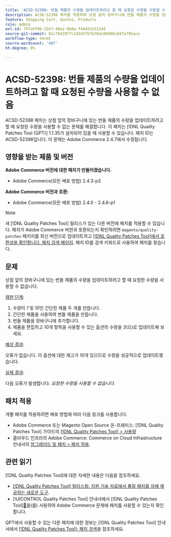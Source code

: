 ```yaml
---
title: 'ACSD-52398: 번들 제품의 수량을 업데이트하려고 할 때 요청된 수량을 사용할 수 없음'
description: ACSD-52398 패치를 적용하여 상점 앞의 장바구니에 번들 제품의 수량을 업데이트하려고 할 때 요청된 수량을 사용할 수 없는 Adobe Commerce 문제를 해결합니다.
feature: Shopping Cart, Quotes, Products
role: Admin
exl-id: 75fa5f96-22e7-40a2-8b8a-f44452e5124d
source-git-commit: 81c78439f7c243437b7b76dc80560c847af95ace
workflow-type: tm+mt
source-wordcount: '407'
ht-degree: 0%

---
```


# ACSD-52398: 번들 제품의 수량을 업데이트하려고 할 때 요청된 수량을 사용할 수 없음

ACSD-52398 패치는 상점 앞의 장바구니에 있는 번들 제품의 수량을 업데이트하려고 할 때 요청된 수량을 사용할 수 없는 문제를 해결합니다. 이 패치는 [!DNL Quality Patches Tool (QPT)] 1.1.35가 설치되어 있을 때 사용할 수 있습니다. 패치 ID는 ACSD-52398입니다. 이 문제는 Adobe Commerce 2.4.7에서 수정됩니다.

## 영향을 받는 제품 및 버전

**Adobe Commerce 버전에 대한 패치가 만들어졌습니다.**

* Adobe Commerce(모든 배포 방법) 2.4.3-p3

**Adobe Commerce 버전과 호환:**

* Adobe Commerce(모든 배포 방법) 2.4.0 - 2.4.6-p1

>[!NOTE]
>
>새 [!DNL Quality Patches Tool] 릴리스가 있는 다른 버전에 패치를 적용할 수 있습니다. 패치가 Adobe Commerce 버전과 호환되는지 확인하려면 `magento/quality-patches` 패키지를 최신 버전으로 업데이트하고 [[!DNL Quality Patches Tool]에서 호환성을 확인합니다. 패치 검색 페이지](https://experienceleague.adobe.com/tools/commerce-quality-patches/index.html?lang=ko). 패치 ID를 검색 키워드로 사용하여 패치를 찾습니다.

## 문제

상점 앞의 장바구니에 있는 번들 제품의 수량을 업데이트하려고 할 때 요청한 수량을 사용할 수 없습니다.

<u>재현 단계</u>:

1. 수량이 *1* 및 *10*&#x200B;인 간단한 제품 두 개를 만듭니다.
1. 간단한 제품을 사용하여 번들 제품을 만듭니다.
1. 번들 제품을 장바구니에 추가합니다.
1. 제품을 편집하고 *10*&#x200B;개 항목을 사용할 수 있는 옵션의 수량을 *3*(으)로 업데이트해 보세요.

<u>예상 결과</u>:

오류가 없습니다. 이 옵션에 대한 재고가 *10*&#x200B;개 있으므로 수량을 성공적으로 업데이트했습니다.

<u>실제 결과</u>:

다음 오류가 발생합니다. *요청한 수량을 사용할 수 없습니다*.

## 패치 적용

개별 패치를 적용하려면 배포 방법에 따라 다음 링크를 사용합니다.

* Adobe Commerce 또는 Magento Open Source 온-프레미스: [!DNL Quality Patches Tool] 가이드의 [[!DNL Quality Patches Tool] > 사용량](/help/tools/quality-patches-tool/usage.md)
* 클라우드 인프라의 Adobe Commerce: Commerce on Cloud Infrastructure 안내서의 [업그레이드 및 패치 > 패치 적용](https://experienceleague.adobe.com/docs/commerce-cloud-service/user-guide/develop/upgrade/apply-patches.html?lang=ko).

## 관련 읽기

[!DNL Quality Patches Tool]에 대한 자세한 내용은 다음을 참조하세요.

* [[!DNL Quality Patches Tool] 릴리스됨: 지원 기술 자료에서 품질 패치를 자체 제공하는 새로운 도구](https://experienceleague.adobe.com/ko/docs/commerce-knowledge-base/kb/announcements/commerce-announcements/magento-quality-patches-released-new-tool-to-self-serve-quality-patches).
* [!UICONTROL Quality Patches Tool] 안내서에서  [!DNL Quality Patches Tool][&#128279;](/help/tools/quality-patches-tool/patches-available-in-qpt/check-patch-for-magento-issue-with-magento-quality-patches.md)을(를) 사용하여 Adobe Commerce 문제에 패치를 사용할 수 있는지 확인합니다.


QPT에서 사용할 수 있는 다른 패치에 대한 정보는 [!DNL Quality Patches Tool] 안내서에서 [[!DNL Quality Patches Tool]: 패치 검색](https://experienceleague.adobe.com/tools/commerce-quality-patches/index.html?lang=ko)을 참조하세요.
